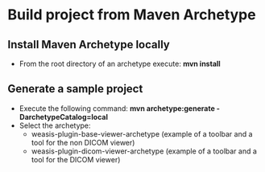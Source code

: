 # Build project from Maven Archetype #

## Install Maven Archetype locally ##
- From the root directory of an archetype execute: **mvn install**

## Generate a sample project ##
- Execute the following command: **mvn archetype:generate -DarchetypeCatalog=local**
- Select the archetype:
    * weasis-plugin-base-viewer-archetype (example of a toolbar and a tool for the non DICOM viewer)
    * weasis-plugin-dicom-viewer-archetype (example of a toolbar and a tool for the DICOM viewer)